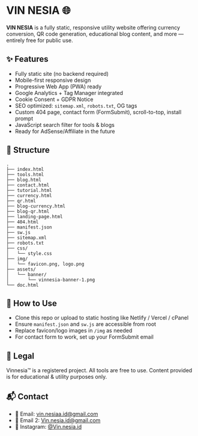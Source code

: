 # VIN NESIA 🌐

**VIN NESIA** is a fully static, responsive utility website offering currency conversion, QR code generation, educational blog content, and more — entirely free for public use.

## ✨ Features
- Fully static site (no backend required)
- Mobile-first responsive design
- Progressive Web App (PWA) ready
- Google Analytics + Tag Manager integrated
- Cookie Consent + GDPR Notice
- SEO optimized: `sitemap.xml`, `robots.txt`, OG tags
- Custom 404 page, contact form (FormSubmit), scroll-to-top, install prompt
- JavaScript search filter for tools & blogs
- Ready for AdSense/Affiliate in the future

## 📁 Structure
```
.
├── index.html
├── tools.html
├── blog.html
├── contact.html
├── tutorial.html
├── currency.html
├── qr.html
├── blog-currency.html
├── blog-qr.html
├── landing-page.html
├── 404.html
├── manifest.json
├── sw.js
├── sitemap.xml
├── robots.txt
├── css/
│   └── style.css
├── img/
│   └── favicon.png, logo.png
├── assets/
│   └── banner/
│       └── vinnesia-banner-1.png
└── doc.html
```

## 🧩 How to Use
- Clone this repo or upload to static hosting like Netlify / Vercel / cPanel
- Ensure `manifest.json` and `sw.js` are accessible from root
- Replace favicon/logo images in `/img` as needed
- For contact form to work, set up your FormSubmit email

## 🔐 Legal
Vinnesia™ is a registered project. All tools are free to use. Content provided is for educational & utility purposes only.

## 📬 Contact
- 📧 Email: vin.nesiaa.id@gmail.com
- 📧 Email 2: Vin.nesia.id@gmail.com
- 📸 Instagram: [@Vin.nesia.id](https://www.instagram.com/Vin.nesia.id)